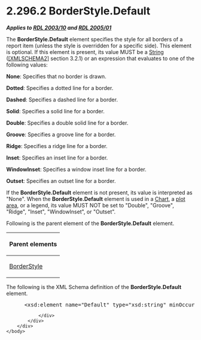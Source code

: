 <html dir="LTR" xmlns:mshelp="http://msdn.microsoft.com/mshelp" xmlns:ddue="http://ddue.schemas.microsoft.com/authoring/2003/5" xmlns:xlink="http://www.w3.org/1999/xlink" xmlns:tool="http://www.microsoft.com/tooltip">
    <head>
        <meta http-equiv="Content-Type" content="text/html; CHARSET=utf-8"></meta>
        <meta name="save" content="history"></meta>
        <title>2.296.2 BorderStyle.Default</title>
        <xml>
            <mshelp:toctitle title="2.296.2 BorderStyle.Default"></mshelp:toctitle>
            <mshelp:rltitle title="[MS-RDL]: BorderStyle.Default"></mshelp:rltitle>
            <mshelp:keyword index="A" term="150c8769-e1fe-4cd3-bbd8-69518750f7b9"></mshelp:keyword>
            <mshelp:attr name="DCSext.ContentType" value="open specification"></mshelp:attr>
            <mshelp:attr name="AssetID" value="150c8769-e1fe-4cd3-bbd8-69518750f7b9"></mshelp:attr>
            <mshelp:attr name="TopicType" value="kbRef"></mshelp:attr>
            <mshelp:attr name="DCSext.Title" value="[MS-RDL]: BorderStyle.Default" />
        </xml>
    </head>
    <body>
        <div id="header">
            <h1 class="heading">2.296.2 BorderStyle.Default</h1>
        </div>
        <div id="mainSection">
            <div id="mainBody">
                <div id="allHistory" class="saveHistory"></div>
                <div id="sectionSection0" class="section" name="collapseableSection">
                    

<p><b><i>Applies to </i></b><a href="a7e2ad00-07c8-4f6d-80ab-3ad55df7b233.html"><b><i>RDL 2003/10</i></b></a><b>
<i>and </i></b><a href="3ebe2912-4958-4832-b391-cad1f5e13338.html"><b><i>RDL 2005/01</i></b></a></p>

<p>The <b>BorderStyle.Default</b> element specifies the style
for all borders of a report item (unless the style is overridden for a specific
side). This element is optional. If this element is present, its value MUST be
a <a href="1ed81ef3-a683-45e3-aaad-bd2bbe71bc3d.html">String</a> (<a href="https://go.microsoft.com/fwlink/?LinkId=90610">[XMLSCHEMA2]</a> section
3.2.1) or an expression that evaluates to one of the following values:</p>

<p><b>None</b>: Specifies that no border is drawn.</p>

<p><b>Dotted</b>: Specifies a dotted line for a border.</p>

<p><b>Dashed</b>: Specifies a dashed line for a border.</p>

<p><b>Solid</b>: Specifies a solid line for a border.</p>

<p><b>Double</b>: Specifies a double solid line for a
border.</p>

<p><b>Groove</b>: Specifies a groove line for a border.</p>

<p><b>Ridge</b>: Specifies a ridge line for a border. </p>

<p><b>Inset</b>: Specifies an inset line for a border. </p>

<p><b>WindowInset</b>: Specifies a window inset line for
a border.</p>

<p><b>Outset</b>: Specifies an outset line for a border.</p>

<p>If the <b>BorderStyle.Default</b> element is not present,
its value is interpreted as &quot;None&quot;. When the <b>BorderStyle.Default</b>
element is used in a <a href="b0ab5524-7eb2-47a7-a4d3-230f5c8c5526.html">Chart</a>,
a <a href="b2482b3f-74ab-4ca8-a9e5-c07955011743.html#gt_5bf6768b-586e-4869-8247-e0f9e899183c">plot area</a>, or a
legend, its value MUST NOT be set to &quot;Double&quot;, &quot;Groove&quot;,
&quot;Ridge&quot;, &quot;Inset&quot;, &quot;WindowInset&quot;, or
&quot;Outset&quot;.</p>

<p>Following is the parent element of the <b>BorderStyle.Default</b>
element.</p>

<table>
 <thead>
  <tr>
   <th>
   <p>Parent elements</p>
   </th>
  </tr>
 </thead>
 <tr>
  <td>
  <p><a href="b90a54d1-68f5-4944-a475-b3864c8ec0f8.html">BorderStyle</a></p>
  </td>
 </tr>
</table>

<p>The following is the XML Schema definition of the <b>BorderStyle.Default</b>
element.</p>

<dl>
<dd>
<div><pre> &lt;xsd:element name=&quot;Default&quot; type=&quot;xsd:string&quot; minOccurs=&quot;0&quot; /&gt;
</pre></div>
</dd></dl>


                </div>
            </div>
        </div>
    </body>
</html>